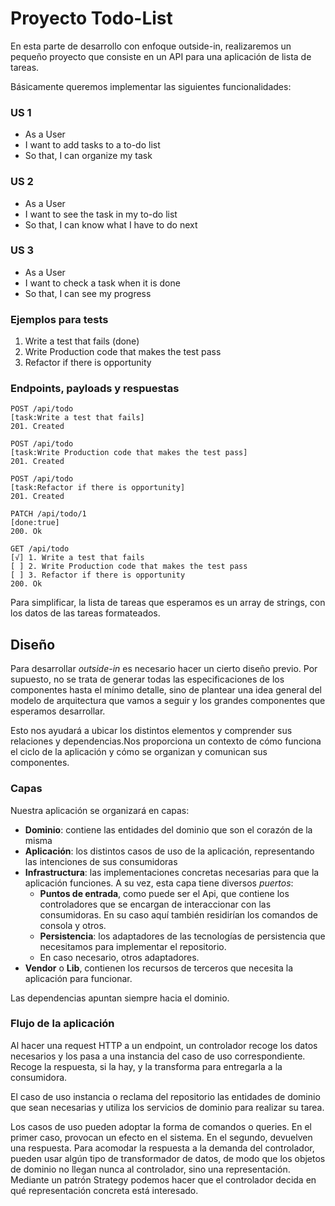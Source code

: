 # Proyecto Todo-List

En esta parte de desarrollo con enfoque outside-in, realizaremos un pequeño proyecto que consiste en un API para una aplicación de lista de tareas.

Básicamente queremos implementar las siguientes funcionalidades:

### US 1

* As a User
* I want to add tasks to a to-do list
* So that, I can organize my task

### US 2

* As a User
* I want to see the task in my to-do list
* So that, I can know what I have to do next

### US 3

* As a User
* I want to check a task when it is done
* So that, I can see my progress

### Ejemplos para tests

1. Write a test that fails (done)
2. Write Production code that makes the test pass
3. Refactor if there is opportunity

### Endpoints, payloads y respuestas

```
POST /api/todo
[task:Write a test that fails]
201. Created

POST /api/todo
[task:Write Production code that makes the test pass]
201. Created

POST /api/todo
[task:Refactor if there is opportunity]
201. Created

PATCH /api/todo/1
[done:true]
200. Ok

GET /api/todo
[√] 1. Write a test that fails
[ ] 2. Write Production code that makes the test pass
[ ] 3. Refactor if there is opportunity
200. Ok
```

Para simplificar, la lista de tareas que esperamos es un array de strings, con los datos de las tareas formateados.

## Diseño

Para desarrollar *outside-in* es necesario hacer un cierto diseño previo. Por supuesto, no se trata de generar todas las especificaciones de los componentes hasta el mínimo detalle, sino de plantear una idea general del modelo de arquitectura que vamos a seguir y los grandes componentes que esperamos desarrollar.

Esto nos ayudará a ubicar los distintos elementos y comprender sus relaciones y dependencias.Nos proporciona un contexto de cómo funciona el ciclo de la aplicación y cómo se organizan y comunican sus componentes.

### Capas

Nuestra aplicación se organizará en capas:

* **Dominio**: contiene las entidades del dominio que son el corazón de la misma
* **Aplicación**: los distintos casos de uso de la aplicación, representando las intenciones de sus consumidoras
* **Infrastructura**: las implementaciones concretas necesarias para que la aplicación funciones. A su vez, esta capa tiene diversos *puertos*:
	* **Puntos de entrada**, como puede ser el Api, que contiene los controladores que se encargan de interaccionar con las consumidoras. En su caso aquí también residirían los comandos de consola y otros.
	* **Persistencia**: los adaptadores de las tecnologías de persistencia que necesitamos para implementar el repositorio.
	* En caso necesario, otros adaptadores.	
* **Vendor** o **Lib**, contienen los recursos de terceros que necesita la aplicación para funcionar.


Las dependencias apuntan siempre hacia el dominio.

### Flujo de la aplicación

Al hacer una request HTTP a un endpoint, un controlador recoge los datos necesarios y los pasa a una instancia del caso de uso correspondiente. Recoge la respuesta, si la hay, y la transforma para entregarla a la consumidora.

El caso de uso instancia o reclama del repositorio las entidades de dominio que sean necesarias y utiliza los servicios de dominio para realizar su tarea.

Los casos de uso pueden adoptar la forma de comandos o queries. En el primer caso, provocan un efecto en el sistema. En el segundo, devuelven una respuesta. Para acomodar la respuesta a la demanda del controlador, pueden usar algún tipo de transformador de datos, de modo que los objetos de dominio no llegan nunca al controlador, sino una representación. Mediante un patrón Strategy podemos hacer que el controlador decida en qué representación concreta está interesado.

